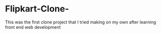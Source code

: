# Flipkart-Clone-
This was the first clone project that I tried making on my own after learning front end web development
